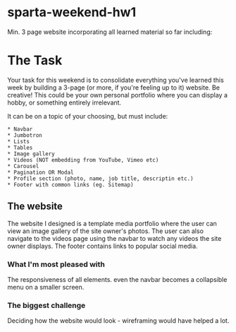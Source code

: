 # sparta-weekend-hw1
Min. 3 page website incorporating all learned material so far including:


# The Task

Your task for this weekend is to consolidate everything you've learned this week by building a 3-page (or more, if you're feeling up to it) website. Be creative! This could be your own personal portfolio where you can display a hobby, or something entirely irrelevant.

It can be on a topic of your choosing, but must include:

	* Navbar
	* Jumbotron
	* Lists
	* Tables
	* Image gallery
	* Videos (NOT embedding from YouTube, Vimeo etc)
	* Carousel
	* Pagination OR Modal
	* Profile section (photo, name, job title, descriptin etc.)
	* Footer with common links (eg. Sitemap)

  ## The website
  The website I designed is a template media portfolio where the user can view an image gallery of the site owner's photos. The user can also navigate to the videos page using the navbar to watch any videos the site owner displays. The footer contains links to popular social media.

  ### What I'm most pleased with
  The responsiveness of all elements. even the navbar becomes a collapsible menu on a smaller screen.

  ### The biggest challenge
  Deciding how the website would look - wireframing would have helped a lot.
